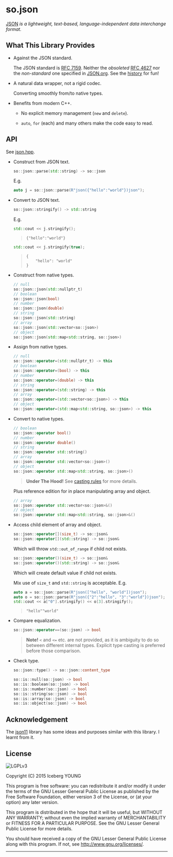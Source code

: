 so.json
=======

[JSON] *is a lightweight, text-based, language-independent data interchange format.*


What This Library Provides
--------------------------

- Against the JSON standard.

  The JSON standard is [RFC 7159]. Neither the *obsoleted* [RFC 4627]
  nor the *non-standard* one specified in [JSON.org].
  See the [history] for fun!

- A natural data wrapper, not a rigid codec.

  Converting smoothly from/to native types.

- Benefits from modern C++.

  - No explicit memory management (`new` and `delete`).

  - `auto`, `for` (each) and many others make the code easy to read.


API
---

See [json.hpp](include/json.hpp).

- Construct from JSON text.

  ```cpp
  so::json::parse(std::string) -> so::json
  ```
  E.g.
  ```cpp
  auto j = so::json::parse(R"json({"hello":"world"})json");
  ```

- Convert to JSON text.

  ```cpp
  so::json::stringify() -> std::string
  ```
  E.g.
  ```cpp
  std::cout << j.stringify();
  ```
  > ```
  > {"hello":"world"}
  > ```

  ```cpp
  std::cout << j.stringify(true);
  ```
  > ```
  > {
  > 	"hello": "world"
  > }
  > ```

- Construct from native types.

  ```cpp
  // null
  so::json::json(std::nullptr_t)
  // boolean
  so::json::json(bool)
  // number
  so::json::json(double)
  // string
  so::json::json(std::string)
  // array
  so::json::json(std::vector<so::json>)
  // object
  so::json::json(std::map<std::string, so::json>)
  ```

- Assign from native types.

  ```cpp
  // null
  so::json::operator=(std::nullptr_t) -> this
  // boolean
  so::json::operator=(bool) -> this
  // number
  so::json::operator=(double) -> this
  // string
  so::json::operator=(std::string) -> this
  // array
  so::json::operator=(std::vector<so::json>) -> this
  // object
  so::json::operator=(std::map<std::string, so::json>) -> this
  ```

- Convert to native types.

  ```cpp
  // boolean
  so::json::operator bool()
  // number
  so::json::operator double()
  // string
  so::json::operator std::string()
  // array
  so::json::operator std::vector<so::json>()
  // object
  so::json::operator std::map<std::string, so::json>()
  ```
  > **Under The Hood!**
  > See [casting rules](CASTING.md) for more details.

  Plus reference edition for in place manipulating array and object.

  ```cpp
  // array
  so::json::operator std::vector<so::json>&()
  // object
  so::json::operator std::map<std::string, so::json>&()
  ```

- Access child element of array and object.

  ```cpp
  so::json::operator[](size_t) -> so::json&
  so::json::operator[](std::string) -> so::json&
  ```

  Which will throw `std::out_of_range` if child not exists.

  ```cpp
  so::json::operator()(size_t) -> so::json&
  so::json::operator()(std::string) -> so::json&
  ```

  Which will create default value if child not exists.

  Mix use of `size_t` and `std::string` is acceptable. E.g.

  ```cpp
  auto a = so::json::parse(R"json(["hello", "world"])json");
  auto o = so::json::parse(R"json({"2":"hello", "3":"world"})json");
  std::cout << a["0"].stringify() << o[3].stringify();
  ```
  > ```
  > "hello""world"
  > ```

- Compare equalization.

  ```cpp
  so::json::operator==(so::json) -> bool
  ```

  > **Note!**
  > `<` and `<=` etc. are not provided, as it is ambiguity to do so
  > between different internal types.
  > Explicit type casting is preferred before those comparison.

- Check type.

  ```cpp
  so::json::type() -> so::json::content_type
  ```
  ```cpp
  so::is::null(so::json) -> bool
  so::is::boolean(so::json) -> bool
  so::is::number(so::json) -> bool
  so::is::string(so::json) -> bool
  so::is::array(so::json) -> bool
  so::is::object(so::json) -> bool
  ```


Acknowledgement
---------------

The [json11] library has some ideas and purposes similar with this library.
I learnt from it.


License
-------
![LGPLv3]

Copyright (C) 2015  Iceberg YOUNG

This program is free software: you can redistribute it and/or modify it
under the terms of the GNU Lesser General Public License as published by
the Free Software Foundation, either version 3 of the License, or
(at your option) any later version.

This program is distributed in the hope that it will be useful,
but WITHOUT ANY WARRANTY; without even the implied warranty of
MERCHANTABILITY or FITNESS FOR A PARTICULAR PURPOSE.  See the
GNU Lesser General Public License for more details.

You should have received a copy of the GNU Lesser General Public License
along with this program.  If not, see <http://www.gnu.org/licenses/>.


---

[JSON]: http://rfc7159.net/rfc7159
"JavaScript Object Notation"

[RFC 7159]: http://www.rfc-editor.org/rfc/rfc7159.txt
"The JavaScript Object Notation (JSON) Data Interchange Format"

[RFC 4627]: http://www.rfc-editor.org/rfc/rfc4627.txt
"The application/json Media Type for JavaScript Object Notation (JSON)"

[JSON.org]: http://json.org/
"Introducing JSON"

[history]: https://www.tbray.org/ongoing/When/201x/2014/03/05/RFC7159-JSON
"JSON Redux AKA RFC7159"

[json11]: https://github.com/dropbox/json11
"A tiny JSON library for C++11."

[LGPLv3]: http://www.gnu.org/graphics/lgplv3-88x31.png
"GNU Lesser General Public License version 3"
